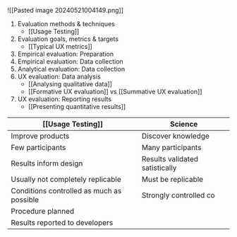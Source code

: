 ![[Pasted image 20240521004149.png]]
1. Evaluation methods & techniques
	 - [[Usage Testing]]
2. Evaluation goals, metrics & targets
	- [[Typical UX metrics]]
3. Empirical evaluation: Preparation
4. Empirical evaluation: Data collection
5. Analytical evaluation: Data collection
6. UX evaluation: Data analysis
	- [[Analysing qualitative data]]
	- [[Formative UX evaluation]] vs [[Summative UX evaluation]]
7. UX evaluation: Reporting results
	- [[Presenting quantitative results]]


| [[Usage Testing]]                         | Science                        |
| ----------------------------------------- | ------------------------------ |
| Improve products                          | Discover knowledge             |
| Few participants                          | Many participants              |
| Results inform design                     | Results validated satistically |
| Usually not completely replicable         | Must be replicable             |
| Conditions controlled as much as possible | Strongly controlled co         |
| Procedure planned                         |                                |
| Results reported to developers            |                                |
